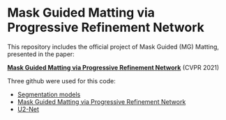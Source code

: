 # Mask Guided Matting via Progressive Refinement Network

This repository includes the official project of Mask Guided (MG) Matting, presented in the paper:

**[Mask Guided Matting via Progressive Refinement Network](https://arxiv.org/abs/2012.06722)** (CVPR 2021)

Three github were used for this code: 
- [Segmentation models](https://github.com/qubvel/segmentation_models)
- [Mask Guided Matting via Progressive Refinement Network](https://github.com/yucornetto/MGMatting) 
- [U2-Net](https://github.com/shreyas-bk/U-2-Net) 
